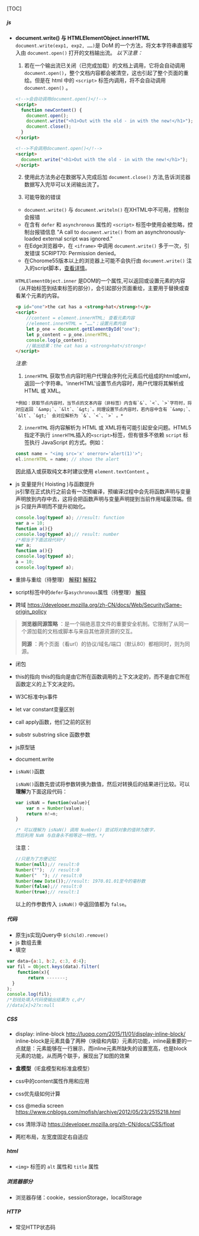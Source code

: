 [TOC]

##### js

* **document.write() 与 HTMLElementObject.innerHTML**
  `document.write(exp1, exp2, ……)`是 DoM 的一个方法，将文本字符串直接写入由 `document.open()` 打开的文档输出流。
  *以下注意：*

    1. 若在一个输出流已关闭（已完成加载）的文档上调用，它将会自动调用 `document.open()`，整个文档内容都会被清空，这也引起了整个页面的重绘。但是在 html 中的 `<script>` 标签内调用，将不会自动调用 `document.open()` 。
    ```html
    <!-->会自动调用document.open()</!-->
    <script>
      function newContent() {
        document.open();
        document.write("<h1>Out with the old - in with the new!</h1>");
        document.close();
      }
    </script>
    
    <!-->不会调用document.open()</!-->
    <script>
      document.write("<h1>Out with the old - in with the new!</h1>");
    </script>
    ```
    2. 使用此方法务必在数据写入完成后加 `document.close()` 方法,告诉浏览器数据写入完毕可以关闭输出流了。
    
    3. 可能导致的错误
    * `document.write()` 与 `document.writeln()` 在XHTML中不可用，控制台会报错
    * 在含有 `defer` 和 `asynchronous` 属性的 `<script>` 标签中使用会被忽略，控制台报错信息 "A call to `document.write()` from an asynchronously-loaded external script was ignored."
    * 在Edge浏览器中，在 `<iframe>` 中调用 `document.write()` 多于一次，引发错误 SCRIPT70: Permission denied。
    * 在Chorome55版本以上的浏览器上可能不会执行由 `document.write()` 注入的script脚本，[查看详情](https://developers.google.cn/web/updates/2016/08/removing-document-write)。

    `HTMLElementObject.inner` 是DOM的一个属性,可以返回或设置元素的内容（从开始标签到结束标签的部分），会引起部分页面重绘，主要用于替换或查看某个元素的内容。
    ```html
    <p id="one">the cat has a <strong>hat</strong>!</p>
    <script>
        //content = element.innerHTML; 查看元素内容
        //element.innerHTML = "……"；设置元素内容
        let p_one = document.getElementById("one");
        let p_content = p_one.innerHTML;
        console.log(p_content);
        //输出结果：the cat has a <strong>hat</strong>!
    </script>
    ```
    *注意:*
    1. `innerHTML` 获取节点内容时用户代理会序列化元素后代组成的html或xml，返回一个字符串。'innerHTML'设置节点内容时，用户代理将其解析成 HTML 或 XML。

      *例如：获取节点内容时，当节点的文本内容（非标签）内含有`&`、`<`、`>`字符时，将对应返回 `&amp;`、`&lt`、`&gt;`。同理设置节点内容时，若内容中含有 `&amp;`、`&lt`、`&gt;` 会对应解析为 `&`、`<`、`>` 。*

    2. `innerHTML` 将内容解析为 HTML 或 XML将有可能引起安全问题。HTML5指定不执行 `innerHTML`插入的`<script>`标签，但有很多不依赖 `script` 标签执行 JavaScript 的方式。例如：
    ```js
  const name = "<img src='x' onerror='alert(1)'>";
  el.innerHTML = name; // shows the alert
    ```
  因此插入或获取纯文本时建议使用 `element.textContent` 。

 * js 变量提升( Hoisting )与函数提升 <br/>
 js引擎在正式执行之前会有一次预编译，预编译过程中会先将函数声明与变量声明放到内存中去，这将会把函数声明与变量声明提到当前作用域最顶端。但 js 只提升声明而不提升初始化。
    ```js
    console.log(typeof a); //result: function
    var a = 10;
    function a(){}
    console.log(typeof a);// result: number
    /*相当于下面这段代码*/
    var a;
    function a(){}
    console.log(typeof a);
    a = 10;
    console.log(typeof a);
    ```
    
    
    


* 重排与重绘（待整理）
[解释1](https://imweb.io/topic/5c2206a7611a25cc7bf1d848)
[解释2](https://www.ruanyifeng.com/blog/2015/09/web-page-performance-in-depth.html)

* script标签中的`defer`与`asychronous`属性（待整理）
[解释](https://segmentfault.com/q/1010000012953581)

* 跨域
  https://developer.mozilla.org/zh-CN/docs/Web/Security/Same-origin_policy

>  **浏览器同源策略** ：是一个隔绝恶意文件的重要安全机制。它限制了从同一个源加载的文档或脚本与来自其他源资源的交互。
>
>  **同源** ：两个页面（看url）的协议/域名/端口（默认80）都相同时，则为同源。

* 闭包

* this的指向
  this的指向是由它所在函数调用的上下文决定的，而不是由它所在函数定义的上下文决定的。

* W3C标准中js事件
* let var constant变量区别
* call apply函数，他们之前的区别
* substr substring slice 函数参数
* js原型链
* document.write
* `isNaN()`函数

    `isNaN()`函数先尝试将参数转换为数值，然后对转换后的结果进行比较。可以**理解**为下面这段代码：
    ```js
    var isNaN = function(value){
        var n = Number(value);
        return n!=n;
    }
    
    /* 可以理解为 isNaN() 调用 Number() 尝试将对象的值转为数字，
    然后利用 NaN 与自身永不相等这一特性。*/
    ```
    
    注意：
    ```js
    //只是为了方便记忆
    Number(null);// result:0
    Number("");  // result:0
    Number("  "); // result:0
    Number(new Date());//result: 1970.01.01至今的毫秒数
    Number(false);// result:0
    Number(true);// result:1
    ```
    以上的作参数传入 `isNaN()` 中返回值都为 `false`。
    


##### 代码
* 原生js实现jQuery中 `$(child).remove()`
* js 数组去重
* 填空
```js
var data={a:1, b:2, c:3, d:4};
var fil = Object.keys(data).filter(
	function(x){
  		return -------;
  }
);
console.log(fil);
/*划线处填入代码使输出结果为 c,d*/
//data[x]>2?x:null
```


##### CSS
* display: inline-block
  http://luopq.com/2015/11/01/display-inline-block/
  inline-block是元素具备了两种（块级和内联）元素的功能，inline最重要的一点就是：元素能够在一行展示，而inline元素所缺失的设置宽高，也是block 元素的功能，从而两个联手，展现出了如图的效果

* **盒模型**（IE盒模型和标准盒模型）

* css中的content属性作用和应用

* css优先级如何计算

* css @media screen
  https://www.cnblogs.com/mofish/archive/2012/05/23/2515218.html

* css 清除浮动
  https://developer.mozilla.org/zh-CN/docs/CSS/float

* 两栏布局，左宽度固定右自适应

  

##### html
* `<img>` 标签的 `alt` 属性和 `title` 属性

##### 浏览器部分
* 浏览器存储：cookie，sessionStorage，localStorage

##### HTTP
* 常见HTTP状态码